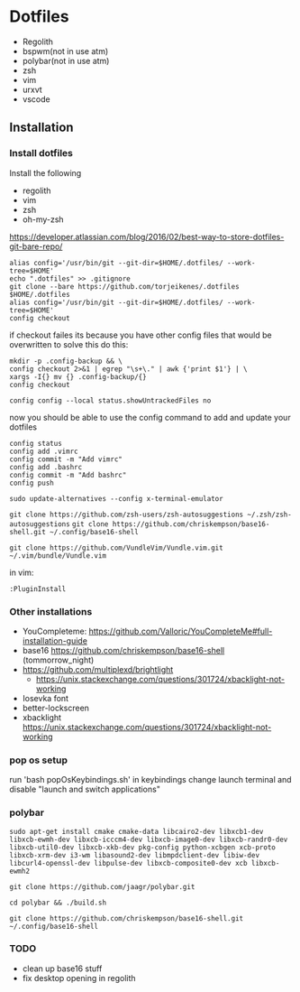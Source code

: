 # Dotfiles

* Regolith 
* bspwm(not in use atm)
* polybar(not in use atm)
* zsh
* vim
* urxvt
* vscode



## Installation


### Install dotfiles


Install the following

* regolith
* vim
* zsh
* oh-my-zsh

https://developer.atlassian.com/blog/2016/02/best-way-to-store-dotfiles-git-bare-repo/

```
alias config='/usr/bin/git --git-dir=$HOME/.dotfiles/ --work-tree=$HOME'
echo ".dotfiles" >> .gitignore
git clone --bare https://github.com/torjeikenes/.dotfiles $HOME/.dotfiles
alias config='/usr/bin/git --git-dir=$HOME/.dotfiles/ --work-tree=$HOME'
config checkout
```
if checkout failes its because you have other config files that would be overwritten 
to solve this do this:

```
mkdir -p .config-backup && \
config checkout 2>&1 | egrep "\s+\." | awk {'print $1'} | \
xargs -I{} mv {} .config-backup/{}
config checkout
```

```
config config --local status.showUntrackedFiles no
```

now you should be able to use the config command to add and update your dotfiles

```
config status
config add .vimrc
config commit -m "Add vimrc"
config add .bashrc
config commit -m "Add bashrc"
config push
```

```sudo update-alternatives --config x-terminal-emulator```

```git clone https://github.com/zsh-users/zsh-autosuggestions ~/.zsh/zsh-autosuggestions```
```git clone https://github.com/chriskempson/base16-shell.git ~/.config/base16-shell ```

```git clone https://github.com/VundleVim/Vundle.vim.git ~/.vim/bundle/Vundle.vim```

in vim:

```:PluginInstall ```

### Other installations 
* YouCompleteme: https://github.com/Valloric/YouCompleteMe#full-installation-guide
* base16 https://github.com/chriskempson/base16-shell (tommorrow_night)
* https://github.com/multiplexd/brightlight
    * https://unix.stackexchange.com/questions/301724/xbacklight-not-working
* Iosevka font
* better-lockscreen
* xbacklight https://unix.stackexchange.com/questions/301724/xbacklight-not-working

### pop os setup
run 'bash popOsKeybindings.sh'
in keybindings change launch terminal and disable "launch and switch applications"


### polybar
```
sudo apt-get install cmake cmake-data libcairo2-dev libxcb1-dev libxcb-ewmh-dev libxcb-icccm4-dev libxcb-image0-dev libxcb-randr0-dev libxcb-util0-dev libxcb-xkb-dev pkg-config python-xcbgen xcb-proto libxcb-xrm-dev i3-wm libasound2-dev libmpdclient-dev libiw-dev libcurl4-openssl-dev libpulse-dev libxcb-composite0-dev xcb libxcb-ewmh2

git clone https://github.com/jaagr/polybar.git

cd polybar && ./build.sh
```


```
git clone https://github.com/chriskempson/base16-shell.git ~/.config/base16-shell
```

### TODO

* clean up base16 stuff
* fix desktop opening in regolith
